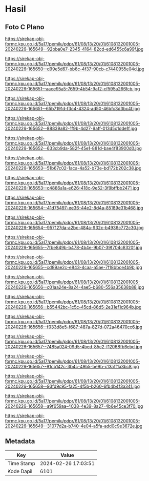 # Hasil

## Foto C Plano

https://sirekap-obj-formc.kpu.go.id/5a17/pemilu/pdpr/61/08/13/20/01/6108132001005-20240226-165649--92bba0e7-2345-4164-82cd-ed6455c6a99f.jpg

https://sirekap-obj-formc.kpu.go.id/5a17/pemilu/pdpr/61/08/13/20/01/6108132001005-20240226-165650--d99e5d67-bb6c-4f37-90cb-c7440955e04d.jpg

https://sirekap-obj-formc.kpu.go.id/5a17/pemilu/pdpr/61/08/13/20/01/6108132001005-20240226-165651--aace95a5-7659-4b54-9af2-cf595a266fcb.jpg

https://sirekap-obj-formc.kpu.go.id/5a17/pemilu/pdpr/61/08/13/20/01/6108132001005-20240226-165651--65b7191d-f3c4-4324-ad50-46bfc3d3bc4f.jpg

https://sirekap-obj-formc.kpu.go.id/5a17/pemilu/pdpr/61/08/13/20/01/6108132001005-20240226-165652--88839a82-1f9b-4d27-9aff-013d5c1dde1f.jpg

https://sirekap-obj-formc.kpu.go.id/5a17/pemilu/pdpr/61/08/13/20/01/6108132001005-20240226-165652--633cb9da-582f-45e1-881d-bae4f83900d0.jpg

https://sirekap-obj-formc.kpu.go.id/5a17/pemilu/pdpr/61/08/13/20/01/6108132001005-20240226-165653--51b67c02-1aca-4a52-b73e-bd172b202c38.jpg

https://sirekap-obj-formc.kpu.go.id/5a17/pemilu/pdpr/61/08/13/20/01/6108132001005-20240226-165653--c4886a1a-e626-418c-9e52-3f9bffbb2471.jpg

https://sirekap-obj-formc.kpu.go.id/5a17/pemilu/pdpr/61/08/13/20/01/6108132001005-20240226-165654--41d75497-ee36-44e2-8d4a-85189e31b468.jpg

https://sirekap-obj-formc.kpu.go.id/5a17/pemilu/pdpr/61/08/13/20/01/6108132001005-20240226-165654--957127da-a2bc-484a-932c-b4936c772c30.jpg

https://sirekap-obj-formc.kpu.go.id/5a17/pemilu/pdpr/61/08/13/20/01/6108132001005-20240226-165655--7fbe849b-b478-4b4e-9b07-39f704c8320f.jpg

https://sirekap-obj-formc.kpu.go.id/5a17/pemilu/pdpr/61/08/13/20/01/6108132001005-20240226-165655--cd89ae2c-e843-4caa-a5ae-7f18bbce4b9b.jpg

https://sirekap-obj-formc.kpu.go.id/5a17/pemilu/pdpr/61/08/13/20/01/6108132001005-20240226-165656--c01aa24e-8a24-4ae5-b680-556a35638b88.jpg

https://sirekap-obj-formc.kpu.go.id/5a17/pemilu/pdpr/61/08/13/20/01/6108132001005-20240226-165656--b55442bc-1c5c-45cd-86d5-2e31ef1c964b.jpg

https://sirekap-obj-formc.kpu.go.id/5a17/pemilu/pdpr/61/08/13/20/01/6108132001005-20240226-165656--f033d8e5-f687-487a-827d-072a46470cc6.jpg

https://sirekap-obj-formc.kpu.go.id/5a17/pemilu/pdpr/61/08/13/20/01/6108132001005-20240226-165657--7485a024-09d5-4bed-85c2-f12068fb6ebd.jpg

https://sirekap-obj-formc.kpu.go.id/5a17/pemilu/pdpr/61/08/13/20/01/6108132001005-20240226-165657--81cb142c-3b4c-49b5-be9b-c13a1f1a3bc8.jpg

https://sirekap-obj-formc.kpu.go.id/5a17/pemilu/pdpr/61/08/13/20/01/6108132001005-20240226-165658--93fd9c95-fa25-4f5b-b260-6fb4b4f3a341.jpg

https://sirekap-obj-formc.kpu.go.id/5a17/pemilu/pdpr/61/08/13/20/01/6108132001005-20240226-165658--a9f659aa-4038-4e39-8a27-4b6e45ce3f70.jpg

https://sirekap-obj-formc.kpu.go.id/5a17/pemilu/pdpr/61/08/13/20/01/6108132001005-20240226-165649--31077d2a-b740-4e04-a5fa-add0c9e3672e.jpg


## Metadata

| Key        | Value               |
| ---------- | ------------------- |
| Time Stamp | 2024-02-26 17:03:51 |
| Kode Dapil | 6101                |



